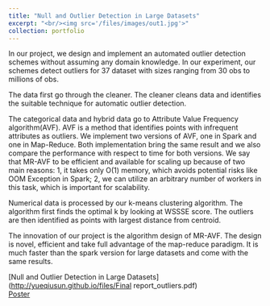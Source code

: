 ```yaml
---
title: "Null and Outlier Detection in Large Datasets"
excerpt: "<br/><img src='/files/images/out1.jpg'>"
collection: portfolio
---
```



In our project, we design and implement an automated outlier detection schemes without assuming any domain knowledge. In our experiment, our schemes detect outliers for 37 dataset with sizes ranging from 30 obs to millions of obs. 

The data first go through the cleaner. The cleaner cleans data and identifies the suitable technique for automatic outlier detection. 

The categorical data and hybrid data go to Attribute Value Frequency algorithm(AVF). AVF is a method that identifies points with infrequent attributes as outliers. We implement two versions of AVF, one in Spark and  one in Map-Reduce. Both implementation bring the same result and we also compare the performance with respect to time for both versions. We say that MR-AVF to be efficient and available for scaling up because of two main reasons: 1, it takes only O(1) memory, which avoids potential risks like OOM Exception in Spark; 2, we can utilize an arbitrary number of workers in this task, which is important for scalability.

Numerical data is processed by our k-means clustering algorithm. The algorithm first finds the optimal k by looking at WSSSE score. The outliers are then identified as points with largest distance from centroid. 

The innovation of our project is the algorithm design of MR-AVF. The design is novel, efficient and take full advantage of the map-reduce paradigm. It is much faster than the spark version for large datasets and come with the same results.




[Null and Outlier Detection in Large Datasets](http://yueqiusun.github.io/files/Final report_outliers.pdf)<br/>
[Poster](http://yueqiusun.github.io/files/Poster_outliers.pdf)



